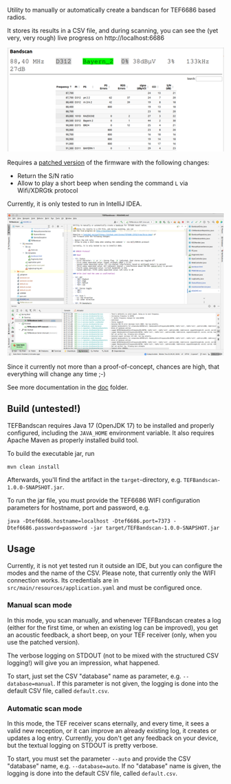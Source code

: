 Utility to manually or automatically create a bandscan for TEF6686 based radios.

It stores its results in a CSV file, and during scanning, you can
see the (yet very, very rough) live progress on http://localhost:6686 

![web view](doc/webview.png)

Requires a [patched version](https://github.com/clorenz/TEF6686_ESP32/tree/force-beep) of 
the firmware with the following changes:

- Return the S/N ratio
- Allow to play a short beep when sending the command `L` via Wifi/XDRGtk protocol

Currently, it is only tested to run in IntelliJ IDEA.

![IDEA](doc/idea.png)

Since it currently not more than a proof-of-concept, chances are high,
that everything will change any time ;-)

See more documentation in the [doc](doc/) folder.

## Build (untested!)

TEFBandscan requires Java 17 (OpenJDK 17) to be installed and properly configured, including
the `JAVA_HOME` environment variable. It also requires Apache Maven as properly installed
build tool.

To build the executable jar, run
```shell
mvn clean install
```

Afterwards, you'll find the artifact in the `target`-directory, e.g. `TEFBandscan-1.0.0-SNAPSHOT.jar`.

To run the jar file, you must provide the TEF6686 WIFI configuration parameters for hostname, port
and password, e.g.

```shell
java -Dtef6686.hostname=localhost -Dtef6686.port=7373 -Dtef6686.password=password -jar target/TEFBandscan-1.0.0-SNAPSHOT.jar
```

## Usage

Currently, it is not yet tested run it outside an IDE, but you can configure the
modes and the name of the CSV. Please note, that currently only the WIFI connection works.
Its credentials are in `src/main/resources/application.yaml` and must be configured once.

### Manual scan mode

In this mode, you scan manually, and whenever TEFBandscan creates a log (either for the first
time, or when an existing log can be improved), you get an acoustic feedback, a short beep, on
your TEF receiver (only, when you use the patched version).

The verbose logging on STDOUT (not to be mixed with the structured CSV logging!) will give you 
an impression, what happened.

To start, just set the CSV "database" name as parameter, e.g. `--database=manual`. If this
parameter is not given, the logging is done into the default CSV file, called `default.csv`.

### Automatic scan mode

In this mode, the TEF receiver scans eternally, and every time, it sees a valid new reception, or
it can improve an already existing log, it creates or updates a log entry. Currently, you don't get
any feedback on your device, but the textual logging on STDOUT is pretty verbose.

To start, you must set the parameter `--auto` and provide the CSV "database" name,
e.g. `--database=auto`. If no "database" name is given, the logging is done into
the default CSV file, called `default.csv`.
